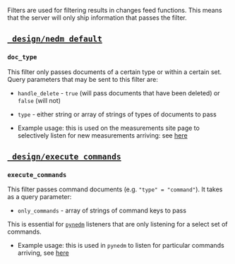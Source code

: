 Filters are used for filtering results in changes feed functions.  This means
that the server will only ship information that passes the filter.

## [`_design/nedm_default`](https://github.com/nEDM-TUM/nEDM-Interface/blob/master/_default_data/nedm_default.json)

### `doc_type`

This filter only passes documents of a certain type or within a certain set.
Query parameters that may be sent to this filter are:

* `handle_delete` - `true` (will pass documents that have been deleted) or `false` (will not)
* `type` - either string or array of strings of types of documents to pass

* Example usage: this is used on the measurements site page to selectively
listen for new measurements arriving: see [here](https://github.com/nEDM-TUM/nEDM-Interface/blob/master/subsystems/measurements/data/view_measurements.json)

## [`_design/execute_commands`](https://github.com/nEDM-TUM/nEDM-Interface/blob/master/_default_data/execute_commands.json)

### `execute_commands`

This filter passes command documents (e.g. `"type" = "command"`).  It takes as a query parameter:

* `only_commands` - array of strings of command keys to pass

This is essential for [`pynedm`](/Python-Slow-Control) listeners that are only
listening for a select set of commands.

* Example usage: this is used in `pynedm` to listen for particular commands
arriving, see [here](/Python-Slow-Control/api/html/listen.html#pynedm.listen._watch_changes_feed)

